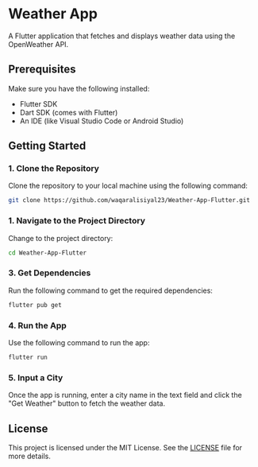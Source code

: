 # Weather App

A Flutter application that fetches and displays weather data using the OpenWeather API.

## Prerequisites

Make sure you have the following installed:

- Flutter SDK
- Dart SDK (comes with Flutter)
- An IDE (like Visual Studio Code or Android Studio)

## Getting Started

### 1. Clone the Repository

Clone the repository to your local machine using the following command:

```bash
git clone https://github.com/waqaralisiyal23/Weather-App-Flutter.git
```

### 1. Navigate to the Project Directory

Change to the project directory:

```bash
cd Weather-App-Flutter
```

### 3. Get Dependencies

Run the following command to get the required dependencies:

```bash
flutter pub get
```

### 4. Run the App

Use the following command to run the app:

```bash
flutter run
```

### 5. Input a City

Once the app is running, enter a city name in the text field and click the "Get Weather" button to fetch the weather data.

## License

This project is licensed under the MIT License. See the [LICENSE](LICENSE) file for more details.
